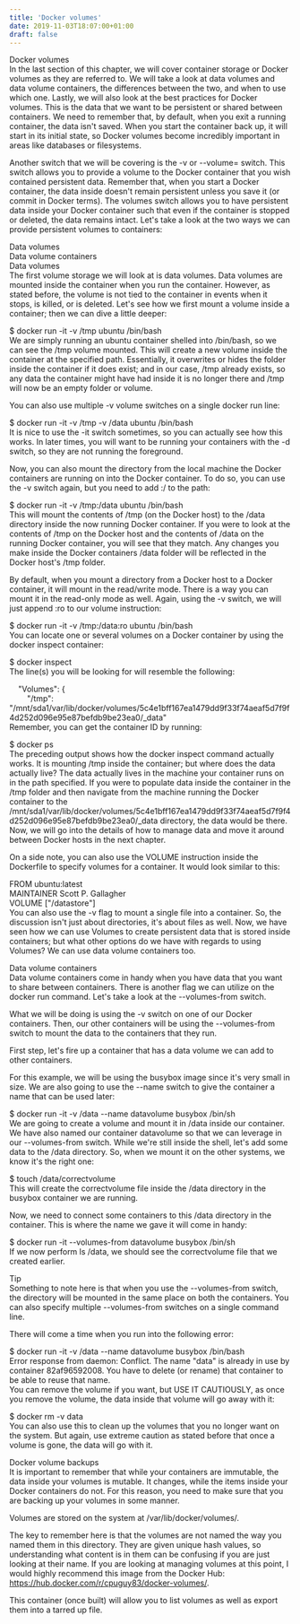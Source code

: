 ```yaml
---
title: 'Docker volumes'
date: 2019-11-03T18:07:00+01:00
draft: false
---
```


Docker volumes  
In the last section of this chapter, we will cover container storage or Docker volumes as they are referred to. We will take a look at data volumes and data volume containers, the differences between the two, and when to use which one. Lastly, we will also look at the best practices for Docker volumes. This is the data that we want to be persistent or shared between containers. We need to remember that, by default, when you exit a running container, the data isn't saved. When you start the container back up, it will start in its initial state, so Docker volumes become incredibly important in areas like databases or filesystems.  
  
Another switch that we will be covering is the -v or --volume= switch. This switch allows you to provide a volume to the Docker container that you wish contained persistent data. Remember that, when you start a Docker container, the data inside doesn't remain persistent unless you save it (or commit in Docker terms). The volumes switch allows you to have persistent data inside your Docker container such that even if the container is stopped or deleted, the data remains intact. Let's take a look at the two ways we can provide persistent volumes to containers:  
  
Data volumes  
Data volume containers  
Data volumes  
The first volume storage we will look at is data volumes. Data volumes are mounted inside the container when you run the container. However, as stated before, the volume is not tied to the container in events when it stops, is killed, or is deleted. Let's see how we first mount a volume inside a container; then we can dive a little deeper:  
  
$ docker run -it -v /tmp ubuntu /bin/bash  
We are simply running an ubuntu container shelled into /bin/bash, so we can see the /tmp volume mounted. This will create a new volume inside the container at the specified path. Essentially, it overwrites or hides the folder inside the container if it does exist; and in our case, /tmp already exists, so any data the container might have had inside it is no longer there and /tmp will now be an empty folder or volume.  
  
You can also use multiple -v volume switches on a single docker run line:  
  
$ docker run -it -v /tmp -v /data ubuntu /bin/bash  
It is nice to use the -it switch sometimes, so you can actually see how this works. In later times, you will want to be running your containers with the -d switch, so they are not running the foreground.  
  
Now, you can also mount the directory from the local machine the Docker containers are running on into the Docker container. To do so, you can use the -v switch again, but you need to add :/ to the path:  
  
$ docker run -it -v /tmp:/data ubuntu /bin/bash  
This will mount the contents of /tmp (on the Docker host) to the /data directory inside the now running Docker container. If you were to look at the contents of /tmp on the Docker host and the contents of /data on the running Docker container, you will see that they match. Any changes you make inside the Docker containers /data folder will be reflected in the Docker host's /tmp folder.  
  
By default, when you mount a directory from a Docker host to a Docker container, it will mount in the read/write mode. There is a way you can mount it in the read-only mode as well. Again, using the -v switch, we will just append :ro to our volume instruction:  
  
$ docker run -it -v /tmp:/data:ro ubuntu /bin/bash  
You can locate one or several volumes on a Docker container by using the docker inspect container:  
  
$ docker inspect  
The line(s) you will be looking for will resemble the following:  
  
    "Volumes": {  
        "/tmp": "/mnt/sda1/var/lib/docker/volumes/5c4e1bff167ea1479dd9f33f74aeaf5d7f9f4d252d096e95e87befdb9be23ea0/\_data"  
Remember, you can get the container ID by running:  
  
$ docker ps  
The preceding output shows how the docker inspect command actually works. It is mounting /tmp inside the container; but where does the data actually live? The data actually lives in the machine your container runs on in the path specified. If you were to populate data inside the container in the /tmp folder and then navigate from the machine running the Docker container to the /mnt/sda1/var/lib/docker/volumes/5c4e1bff167ea1479dd9f33f74aeaf5d7f9f4d252d096e95e87befdb9be23ea0/\_data directory, the data would be there. Now, we will go into the details of how to manage data and move it around between Docker hosts in the next chapter.  
  
On a side note, you can also use the VOLUME instruction inside the Dockerfile to specify volumes for a container. It would look similar to this:  
  
FROM ubuntu:latest  
MAINTAINER Scott P. Gallagher  
VOLUME \["/datastore"\]  
You can also use the -v flag to mount a single file into a container. So, the discussion isn't just about directories, it's about files as well. Now, we have seen how we can use Volumes to create persistent data that is stored inside containers; but what other options do we have with regards to using Volumes? We can use data volume containers too.  
  
Data volume containers  
Data volume containers come in handy when you have data that you want to share between containers. There is another flag we can utilize on the docker run command. Let's take a look at the --volumes-from switch.  
  
What we will be doing is using the -v switch on one of our Docker containers. Then, our other containers will be using the --volumes-from switch to mount the data to the containers that they run.  
  
First step, let's fire up a container that has a data volume we can add to other containers.  
  
For this example, we will be using the busybox image since it's very small in size. We are also going to use the --name switch to give the container a name that can be used later:  
  
$ docker run -it -v /data --name datavolume busybox /bin/sh  
We are going to create a volume and mount it in /data inside our container. We have also named our container datavolume so that we can leverage in our --volumes-from switch. While we're still inside the shell, let's add some data to the /data directory. So, when we mount it on the other systems, we know it's the right one:  
  
$ touch /data/correctvolume  
This will create the correctvolume file inside the /data directory in the busybox container we are running.  
  
Now, we need to connect some containers to this /data directory in the container. This is where the name we gave it will come in handy:  
  
$ docker run -it --volumes-from datavolume busybox /bin/sh  
If we now perform ls /data, we should see the correctvolume file that we created earlier.  
  
Tip  
Something to note here is that when you use the --volumes-from switch, the directory will be mounted in the same place on both the containers. You can also specify multiple --volumes-from switches on a single command line.  
  
There will come a time when you run into the following error:  
  
$ docker run -it -v /data --name datavolume busybox /bin/bash  
Error response from daemon: Conflict. The name "data" is already in use by container 82af96592008. You have to delete (or rename) that container to be able to reuse that name.  
You can remove the volume if you want, but USE IT CAUTIOUSLY, as once you remove the volume, the data inside that volume will go away with it:  
  
$ docker rm -v data  
You can also use this to clean up the volumes that you no longer want on the system. But again, use extreme caution as stated before that once a volume is gone, the data will go with it.  
  
Docker volume backups  
It is important to remember that while your containers are immutable, the data inside your volumes is mutable. It changes, while the items inside your Docker containers do not. For this reason, you need to make sure that you are backing up your volumes in some manner.  
  
Volumes are stored on the system at /var/lib/docker/volumes/.  
  
The key to remember here is that the volumes are not named the way you named them in this directory. They are given unique hash values, so understanding what content is in them can be confusing if you are just looking at their name. If you are looking at managing volumes at this point, I would highly recommend this image from the Docker Hub: https://hub.docker.com/r/cpuguy83/docker-volumes/.  
  
This container (once built) will allow you to list volumes as well as export them into a tarred up file.